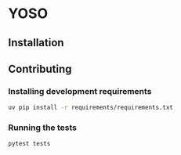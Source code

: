 # YOSO

## Installation

## Contributing

### Installing development requirements

```bash
uv pip install -r requirements/requirements.txt
```

### Running the tests

```bash
pytest tests
```
